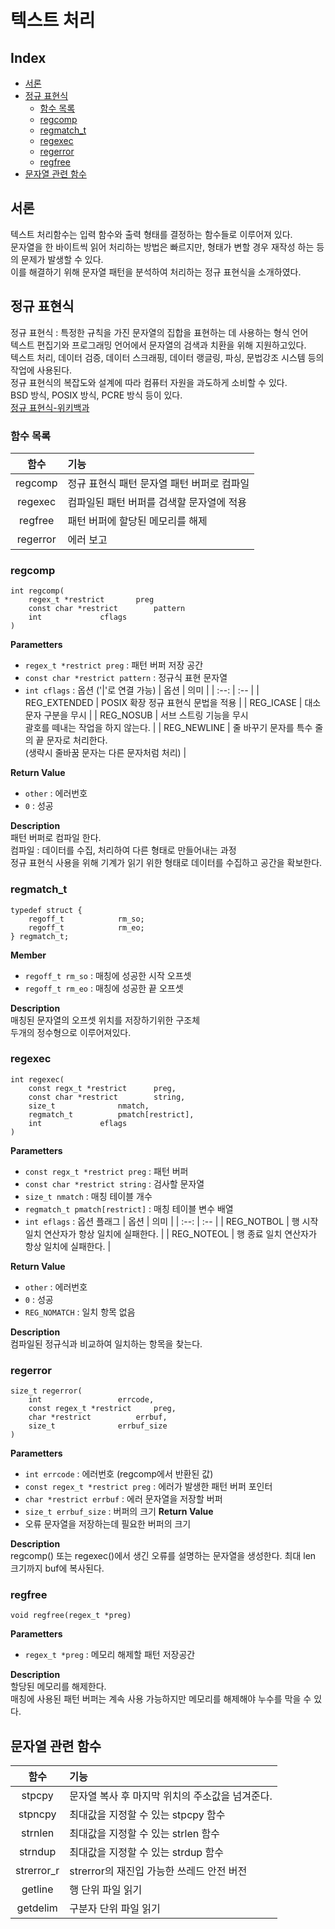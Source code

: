 <h1> 텍스트 처리</h1>
<h2> Index </h2>
 
- [서론](#서론)
- [정규 표현식](#정규-표현식)
	- [함수 목록](#함수-목록)
	- [regcomp](#regcomp)
	- [regmatch\_t](#regmatch_t)
	- [regexec](#regexec)
	- [regerror](#regerror)
	- [regfree](#regfree)
- [문자열 관련 함수](#문자열-관련-함수)


## 서론
텍스트 처리함수는 입력 함수와 출력 형태를 결정하는 함수들로 이루어져 있다.  
문자열을 한 바이트씩 읽어 처리하는 방법은 빠르지만, 형태가 변할 경우 재작성 하는 등의 문제가 발생할 수 있다.  
이를 해결하기 위해 문자열 패턴을 분석하여 처리하는 정규 표현식을 소개하였다.  


## 정규 표현식
정규 표현식 : 특정한 규칙을 가진 문자열의 집합을 표현하는 데 사용하는 형식 언어  
텍스트 편집기와 프로그래밍 언어에서 문자열의 검색과 치환을 위해 지원하고있다.  
텍스트 처리, 데이터 검증, 데이터 스크래핑, 데이터 랭글링, 파싱, 문법강조 시스템 등의 작업에 사용된다.  
정규 표현식의 복잡도와 설계에 따라 컴퓨터 자원을 과도하게 소비할 수 있다.  
BSD 방식, POSIX 방식, PCRE 방식 등이 있다.  
[정규 표현식-위키백과](https://ko.wikipedia.org/wiki/%EC%A0%95%EA%B7%9C_%ED%91%9C%ED%98%84%EC%8B%9D)

### 함수 목록
|함수	|기능|
|:--:	|:--|
|regcomp	| 정규 표현식 패턴 문자열 패턴 버퍼로 컴파일 |
|regexec	| 컴파일된 패턴 버퍼를 검색할 문자열에 적용 |
|regfree	| 패턴 버퍼에 할당된 메모리를 해제 |
|regerror	| 에러 보고 |

### regcomp  
	int regcomp(
		regex_t *restrict		preg
		const char *restrict		pattern
		int				cflags
	)
**Parametters** 
- `regex_t *restrict preg`	: 패턴 버퍼 저장 공간
- `const char *restrict pattern`	: 정규식 표현 문자열
- `int cflags`	: 옵션 ('|'로 연결 가능)
	| 옵션		| 의미 |
	| :--:		| :-- |
	| REG_EXTENDED	| POSIX 확장 정규 표현식 문법을 적용 |
	| REG_ICASE	| 대소문자 구분을 무시 |
	| REG_NOSUB	| 서브 스트링 기능을 무시</br>괄호를 떼내는 작업을 하지 않는다. |
	| REG_NEWLINE	| 줄 바꾸기 문자를 특수 줄의 끝 문자로 처리한다.</br>(생략시 줄바꿈 문자는 다른 문자처럼 처리) |  
 
**Return Value**  
- `other`	: 에러번호
- `0`	: 성공

**Description**  
패턴 버퍼로 컴파일 한다.  
컴파일 : 데이터를 수집, 처리하여 다른 형태로 만들어내는 과정  
정규 표현식 사용을 위해 기계가 읽기 위한 형태로 데이터를 수집하고 공간을 확보한다.

### regmatch_t
	typedef struct {
		regoff_t 			rm_so;
		regoff_t 			rm_eo;
	} regmatch_t;

**Member**  
- `regoff_t rm_so`	: 매칭에 성공한 시작 오프셋
- `regoff_t rm_eo`	: 매칭에 성공한 끝 오프셋

**Description**  
매칭된 문자열의 오프셋 위치를 저장하기위한 구조체  
두개의 정수형으로 이루어져있다.  

### regexec  
	int regexec(
		const regx_t *restrict		preg,
		const char *restrict		string,
		size_t				nmatch,
		regmatch_t			pmatch[restrict],
		int				eflags
	)
**Parametters** 
- `const regx_t *restrict preg`	: 패턴 버퍼
- `const char *restrict string`	: 검사할 문자열
- `size_t nmatch`		: 매칭 테이블 개수
- `regmatch_t pmatch[restrict]`	: 매칭 테이블 변수 배열
- `int eflags`			: 옵션 플래그
	| 옵션		| 의미 |
	| :--:		| :-- |
	| REG_NOTBOL	| 행 시작 일치 연산자가 항상 일치에 실패한다. |
	| REG_NOTEOL	| 행 종료 일치 연산자가 항상 일치에 실패한다. |

**Return Value**  
- `other`	: 에러번호
- `0`	: 성공
- `REG_NOMATCH`	: 일치 항목 없음

**Description**  
컴파일된 정규식과 비교하여 일치하는 항목을 찾는다.  

### regerror  
	size_t regerror(
		int 				errcode,
		const regex_t *restrict 	preg,
		char *restrict 			errbuf,
		size_t 				errbuf_size
	)
**Parametters** 
- `int errcode`				: 에러번호 (regcomp에서 반환된 값)
- `const regex_t *restrict preg`	: 에러가 발생한 패턴 버퍼 포인터
- `char *restrict errbuf`		: 에러 문자열을 저장할 버퍼
- `size_t errbuf_size`			: 버퍼의 크기
**Return Value**  
- 오류 문자열을 저장하는데 필요한 버퍼의 크기

**Description**  
regcomp() 또는 regexec()에서 생긴 오류를 설명하는 문자열을 생성한다.
최대 len 크기까지 buf에 복사된다.  

### regfree  
	void regfree(regex_t *preg)
**Parametters** 
- `regex_t *preg`	: 메모리 해제할 패턴 저장공간

**Description**  
할당된 메모리를 해제한다.  
매칭에 사용된 패턴 버퍼는 계속 사용 가능하지만 메모리를 해제해야 누수를 막을 수 있다.  


## 문자열 관련 함수 
|함수	|기능|
|:--:	|:--|
|stpcpy		| 문자열 복사 후 마지막 위치의 주소값을 넘겨준다. |
|stpncpy	| 최대값을 지정할 수 있는 stpcpy 함수 |
|strnlen	| 최대값을 지정할 수 있는 strlen 함수 |
|strndup	| 최대값을 지정할 수 있는 strdup 함수 |
|strerror_r	| strerror의 재진입 가능한 쓰레드 안전 버전 |
|getline	| 행 단위 파일 읽기 |
|getdelim	| 구분자 단위 파일 읽기 |
